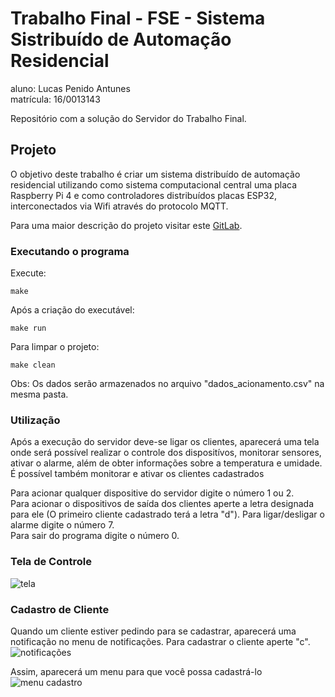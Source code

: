# Trabalho Final - FSE - Sistema Sistribuído de Automação Residencial 
aluno: Lucas Penido Antunes  
matrícula: 16/0013143

Repositório com a solução do Servidor do Trabalho Final.

## Projeto

O objetivo deste trabalho é criar um sistema distribuído de automação residencial utilizando como sistema computacional central uma placa Raspberry Pi 4 e como controladores distribuídos placas ESP32, interconectados via Wifi através do protocolo MQTT.

Para uma maior descrição do projeto visitar este [GitLab](https://gitlab.com/fse_fga/projetos/trabalho-final).

### Executando o programa

Execute:  

`make` 

Após a criação do executável:

`make run`

Para limpar o projeto:

`make clean`

Obs: Os dados serão armazenados no arquivo "dados_acionamento.csv" na mesma pasta.

### Utilização

Após a execução do servidor deve-se ligar os clientes, aparecerá uma tela onde será possível realizar o controle dos dispositívos, monitorar sensores, ativar o alarme, além de obter informações sobre a temperatura e umidade.  
É possível também monitorar e ativar os clientes cadastrados

Para acionar qualquer dispositive do servidor digite o número 1 ou 2.  
Para acionar o dispositivos de saída dos clientes aperte a letra designada para ele (O primeiro cliente cadastrado terá a letra "d").
Para ligar/desligar o alarme digite o número 7.  
Para sair do programa digite o número 0.  

### Tela de Controle
![tela](https://i.imgur.com/1XPSu4O.png)

### Cadastro de Cliente
Quando um cliente estiver pedindo para se cadastrar, aparecerá uma notificação no menu de notificações. Para cadastrar o cliente aperte "c".
![notificações](https://i.imgur.com/KvrzoqU.png)

Assim, aparecerá um menu para que você possa cadastrá-lo
![menu cadastro](https://i.imgur.com/thtAqIw.png)
